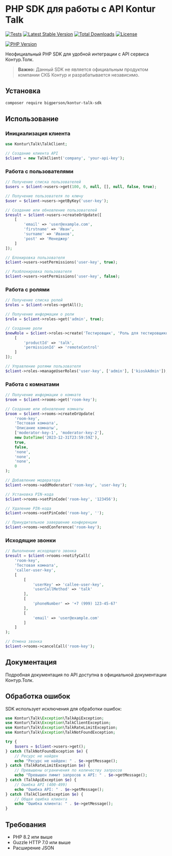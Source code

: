 # PHP SDK для работы с API Kontur Talk

[![Tests](https://github.com/bigperson/kontur-talk-sdk/actions/workflows/tests.yml/badge.svg)](https://github.com/bigperson/kontur-talk-sdk/actions/workflows/tests.yml)
[![Latest Stable Version](https://poser.pugx.org/bigperson/kontur-talk-sdk/v/stable)](https://packagist.org/packages/bigperson/kontur-talk-sdk)
[![Total Downloads](https://poser.pugx.org/bigperson/kontur-talk-sdk/downloads)](https://packagist.org/packages/bigperson/kontur-talk-sdk)
[![License](https://poser.pugx.org/bigperson/kontur-talk-sdk/license)](https://packagist.org/packages/bigperson/kontur-talk-sdk)

[![PHP Version](https://img.shields.io/badge/php-%3E%3D8.2-8892BF.svg)](https://www.php.net/)

Неофициальный PHP SDK для удобной интеграции с API сервиса Контур.Толк.

> **Важно:** Данный SDK не является официальным продуктом компании СКБ Контур и разрабатывается независимо.

## Установка

```bash
composer require bigperson/kontur-talk-sdk
```

## Использование

### Инициализация клиента

```php
use Kontur\Talk\TalkClient;

// Создание клиента API
$client = new TalkClient('company', 'your-api-key');
```

### Работа с пользователями

```php
// Получение списка пользователей
$users = $client->users->get(100, 0, null, [], null, false, true);

// Получение пользователя по ключу
$user = $client->users->getByKey('user-key');

// Создание или обновление пользователей
$result = $client->users->createOrUpdate([
    [
        'email' => 'user@example.com',
        'firstname' => 'Иван',
        'surname' => 'Иванов',
        'post' => 'Менеджер'
    ]
]);

// Блокировка пользователя
$client->users->setPermissions('user-key', true);

// Разблокировка пользователя
$client->users->setPermissions('user-key', false);
```

### Работа с ролями

```php
// Получение списка ролей
$roles = $client->roles->getAll();

// Получение информации о роли
$role = $client->roles->get('admin', true);

// Создание роли
$newRole = $client->roles->create('Тестировщик', 'Роль для тестировщиков', [
    [
        'productId' => 'talk',
        'permissionId' => 'remoteControl'
    ]
]);

// Управление ролями пользователя
$client->roles->manageUserRoles('user-key', ['admin'], ['kioskAdmin']);
```

### Работа с комнатами

```php
// Получение информации о комнате
$room = $client->rooms->get('room-key');

// Создание или обновление комнаты
$room = $client->rooms->createOrUpdate(
    'room-key',
    'Тестовая комната',
    'Описание комнаты',
    ['moderator-key-1', 'moderator-key-2'],
    new DateTime('2023-12-31T23:59:59Z'),
    true,
    false,
    'none',
    'none',
    'none',
    0
);

// Добавление модератора
$client->rooms->addModerator('room-key', 'user-key');

// Установка PIN-кода
$client->rooms->setPinCode('room-key', '123456');

// Удаление PIN-кода
$client->rooms->setPinCode('room-key', '');

// Принудительное завершение конференции
$client->rooms->endConference('room-key');
```

### Исходящие звонки

```php
// Выполнение исходящего звонка
$result = $client->rooms->notifyCall(
    'room-key',
    'Тестовая комната',
    'caller-user-key',
    [
        [
            'userKey' => 'callee-user-key',
            'userCallMethod' => 'talk'
        ],
        [
            'phoneNumber' => '+7 (999) 123-45-67'
        ],
        [
            'email' => 'user@example.com'
        ]
    ]
);

// Отмена звонка
$client->rooms->cancelCall('room-key');
```

## Документация

Подробная документация по API доступна в официальной документации Контур.Толк.

## Обработка ошибок

SDK использует исключения для обработки ошибок:

```php
use Kontur\Talk\Exception\TalkApiException;
use Kontur\Talk\Exception\TalkClientException;
use Kontur\Talk\Exception\TalkRateLimitException;
use Kontur\Talk\Exception\TalkNotFoundException;

try {
    $users = $client->users->get();
} catch (TalkNotFoundException $e) {
    // Ресурс не найден
    echo "Ресурс не найден: " . $e->getMessage();
} catch (TalkRateLimitException $e) {
    // Превышены ограничения по количеству запросов
    echo "Превышен лимит запросов к API: " . $e->getMessage();
} catch (TalkApiException $e) {
    // Ошибка API (400-499)
    echo "Ошибка API: " . $e->getMessage();
} catch (TalkClientException $e) {
    // Общая ошибка клиента
    echo "Ошибка клиента: " . $e->getMessage();
}
```

## Требования

- PHP 8.2 или выше
- Guzzle HTTP 7.0 или выше
- Расширение JSON